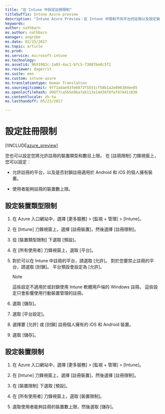 ```yaml
---
title: "在 Intune 中設定註冊限制"
titleSuffix: Intune Azure preview
description: "Intune Azure Preview：在 Intune 中限制不同平台的註冊以及設定裝置註冊限制。 "
keywords: 
author: nathbarn
ms.author: nathbarn
manager: angrobe
ms.date: 02/15/2017
ms.topic: article
ms.prod: 
ms.service: microsoft-intune
ms.technology: 
ms.assetid: 9691982c-1a03-4ac1-b7c5-73087be8c5f2
ms.reviewer: dagerrit
ms.suite: ems
ms.custom: intune-azure
ms.translationtype: Human Translation
ms.sourcegitcommit: 9ff1adae93fe6873f5551cf58b1a2e89638dee85
ms.openlocfilehash: d99f7ca5b5e96a7ab113a14d36f0fef474411836
ms.contentlocale: zh-tw
ms.lasthandoff: 05/23/2017

---
```


# <a name="set-enrollment-restrictions"></a>設定註冊限制 

[!INCLUDE[azure_preview](./includes/azure_preview.md)]

您也可以設定您將允許註冊的裝置類型和數目上限。 在 [註冊限制] 刀鋒視窗上，您可以設定︰

- 允許註冊的平台，以及是否封鎖註冊適用於 Android 和 iOS 的個人擁有裝置。

- 使用者能夠註冊的裝置數上限。

## <a name="set-device-type-restrictions"></a>設定裝置類型限制

1. 在 Azure 入口網站中，選擇 [更多服務] > [監視 + 管理] > [Intune]。

2. 在 [Intune] 刀鋒視窗上，選擇 [註冊裝置]，然後選擇 [註冊限制]。

3. 從 [裝置類型限制] 下選取 [預設]。

4. 在 [所有使用者] 刀鋒視窗上，選取 [平台]。

5. 對於可以在 Intune 中註冊的平台，請選取 [允許]。 對於您要禁止註冊的平台，請選取 [封鎖]。 平台預設會設定為 [允許]。 

    >[!NOTE]
    >這些設定不適用於或封鎖使用 Intune 軟體用戶端的 Windows 註冊。 這些設定只會影響使用行動裝置管理的註冊。 

6. 選取 [儲存]。

7. 選取 [平台設定]。

8. 選擇要 [允許] 或 [封鎖] 註冊個人擁有的 iOS 和 Android 裝置。

9. 選取 [儲存]。

## <a name="set-device-limit-restrictions"></a>設定裝置限制

1. 在 Azure 入口網站中，選擇 [更多服務] > [監視 + 管理] > [Intune]。

2. 在 [Intune] 刀鋒視窗上，選擇 [註冊裝置]，然後選擇 [註冊限制]。

3. 在 [裝置限制] 下選取 [預設]。

4. 在 [所有使用者] 刀鋒視窗上，選取 [裝置限制]。

5. 選取使用者能夠註冊的裝置數上限，然後選取 [儲存]。

